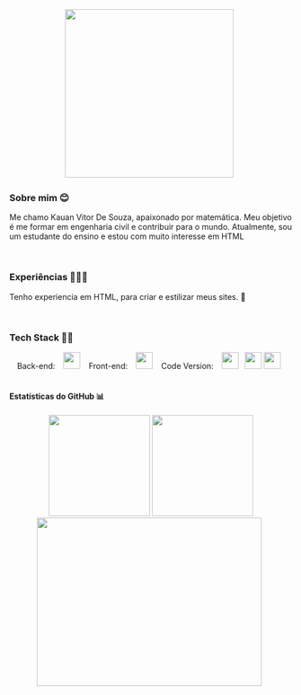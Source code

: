 <div align="center">
<img src="https://i.gifer.com/XOsX.gif" width="300" height="300"/>&ensp;
</div>

### Sobre mim 😊
Me chamo Kauan Vitor De Souza, apaixonado por matemática. Meu objetivo é me formar em engenharia civil e contribuir para o mundo. Atualmente, sou um estudante do ensino e estou com muito interesse em HTML

<br>

### Experiências 👨🏻‍🎓
Tenho experiencia em HTML, para criar e estilizar meus sites. 🧠

<br>

### Tech Stack 👨‍💻
<div align="center">
Back-end: &ensp;
<img src="https://cdn-icons-png.flaticon.com/512/6132/6132222.png" width="30" height="30"/> &ensp;
Front-end: &ensp;
<img src="https://cdn-icons-png.flaticon.com/512/1199/1199124.png" width="30" height="30"/> &ensp;
Code Version: &ensp;
<img src="https://cdn-icons-png.flaticon.com/512/4494/4494740.png" width="30" height="30"/>&ensp;
<img src="https://cdn-icons-png.flaticon.com/512/779/779088.png" width="30" height="30"/>
  <img src="https://i.gifer.com/XOsX.gif" width="30" height="30"/>&ensp;
</div>

<br>

#### Estatísticas do GitHub 📊

<div align="center">
  <a href="https://github.com/kauansouzasenai"></a>
  <img height="180em" src="https://github-readme-stats.vercel.app/api?username=kauansouzasenai&show_icons=true&theme=default&include_all_commits=true&count_private=true"/>
  <img height="180em" src="https://github-readme-stats.vercel.app/api/top-langs/?username=kauansouzasenai&layout=compact&langs_count=7&theme=defult"/>
</div>
<div align="center">
<img src="https://i.gifer.com/BkF3.gif" width="400" height="300"/>&ensp;
</div>
